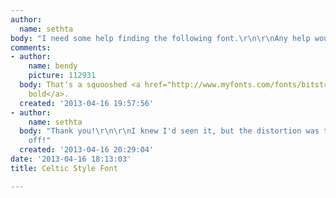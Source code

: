 ```yaml
---
author:
  name: sethta
body: "I need some help finding the following font.\r\n\r\nAny help would be appreciated.\r\n\r\nThanks!\r\n\r\n[img:sites/default/files/old-images/black-magic-font_3724.jpg]"
comments:
- author:
    name: bendy
    picture: 112931
  body: That's a squooshed <a href="http://www.myfonts.com/fonts/bitstream/seagull/">Seagull
    bold</a>.
  created: '2013-04-16 19:57:56'
- author:
    name: sethta
  body: "Thank you!\r\n\r\nI knew I'd seen it, but the distortion was throwing me
    off!"
  created: '2013-04-16 20:29:04'
date: '2013-04-16 18:13:03'
title: Celtic Style Font

---
```

